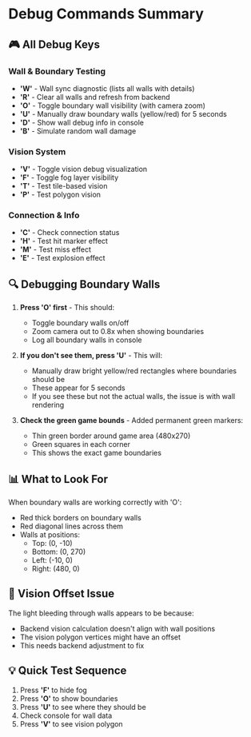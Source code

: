 # Debug Commands Summary

## 🎮 All Debug Keys

### Wall & Boundary Testing
- **'W'** - Wall sync diagnostic (lists all walls with details)
- **'R'** - Clear all walls and refresh from backend
- **'O'** - Toggle boundary wall visibility (with camera zoom)
- **'U'** - Manually draw boundary walls (yellow/red) for 5 seconds
- **'D'** - Show wall debug info in console
- **'B'** - Simulate random wall damage

### Vision System
- **'V'** - Toggle vision debug visualization
- **'F'** - Toggle fog layer visibility
- **'T'** - Test tile-based vision
- **'P'** - Test polygon vision

### Connection & Info
- **'C'** - Check connection status
- **'H'** - Test hit marker effect
- **'M'** - Test miss effect
- **'E'** - Test explosion effect

## 🔍 Debugging Boundary Walls

1. **Press 'O' first** - This should:
   - Toggle boundary walls on/off
   - Zoom camera out to 0.8x when showing boundaries
   - Log all boundary walls in console

2. **If you don't see them, press 'U'** - This will:
   - Manually draw bright yellow/red rectangles where boundaries should be
   - These appear for 5 seconds
   - If you see these but not the actual walls, the issue is with wall rendering

3. **Check the green game bounds** - Added permanent green markers:
   - Thin green border around game area (480x270)
   - Green squares in each corner
   - This shows the exact game boundaries

## 📊 What to Look For

When boundary walls are working correctly with 'O':
- Red thick borders on boundary walls
- Red diagonal lines across them
- Walls at positions:
  - Top: (0, -10) 
  - Bottom: (0, 270)
  - Left: (-10, 0)
  - Right: (480, 0)

## 🐛 Vision Offset Issue

The light bleeding through walls appears to be because:
- Backend vision calculation doesn't align with wall positions
- The vision polygon vertices might have an offset
- This needs backend adjustment to fix

## 💡 Quick Test Sequence

1. Press **'F'** to hide fog
2. Press **'O'** to show boundaries
3. Press **'U'** to see where they should be
4. Check console for wall data
5. Press **'V'** to see vision polygon 